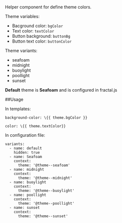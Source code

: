 Helper component for define theme colors.

Theme variables:
* Bacground color: `bgColor`
* Text color: `textColor`
* Button background: `buttonBg`
* Button text color: `buttonColor`

Theme variants:
* seafoam
* midnight 
* buoylight
* poollight
* sunset

**Default** theme is **Seafoam** and is configured in fractal.js

##Usage

In templates:
```
background-color: \{{ theme.bgColor }}
```
```
color: \{{ theme.textColor}}
```

In configuration file:
```
variants:
  - name: default
    hidden: true
  - name: Seafoam
    context:
      theme: '@theme--seafoam'
  - name: midnight
    context:
      theme: '@theme--midnight'
  - name: buoylight
    context:
      theme: '@theme--buoylight'
  - name: poollight
    context:
      theme: '@theme--poollight'
  - name: sunset
    context:
      theme: '@theme--sunset'
```
